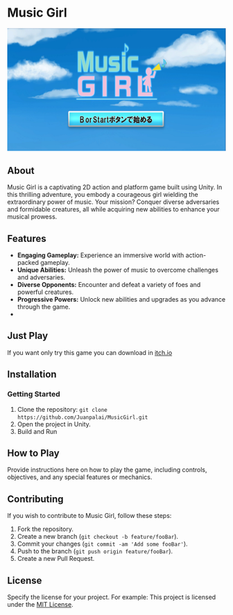 # Music Girl

![Music Girl Logo](https://github.com/Juanpalai/Porfolio/blob/main/images/MuicGirl.jpg)

## About

Music Girl is a captivating 2D action and platform game built using Unity. In this thrilling adventure, you embody a courageous girl wielding the extraordinary power of music. Your mission? Conquer diverse adversaries and formidable creatures, all while acquiring new abilities to enhance your musical prowess.

## Features

- **Engaging Gameplay:** Experience an immersive world with action-packed gameplay.
- **Unique Abilities:** Unleash the power of music to overcome challenges and adversaries.
- **Diverse Opponents:** Encounter and defeat a variety of foes and powerful creatures.
- **Progressive Powers:** Unlock new abilities and upgrades as you advance through the game.
- 
## Just Play

If you want only try this game you can download in [itch.io](https://tradocks.itch.io/music-girl)

## Installation

### Getting Started

1. Clone the repository: `git clone https://github.com/Juanpalai/MusicGirl.git`
2. Open the project in Unity.
3. Build and Run

## How to Play

Provide instructions here on how to play the game, including controls, objectives, and any special features or mechanics.

## Contributing

If you wish to contribute to Music Girl, follow these steps:
1. Fork the repository.
2. Create a new branch (`git checkout -b feature/fooBar`).
3. Commit your changes (`git commit -am 'Add some fooBar'`).
4. Push to the branch (`git push origin feature/fooBar`).
5. Create a new Pull Request.


## License

Specify the license for your project. For example:
This project is licensed under the [MIT License](link_to_license).

